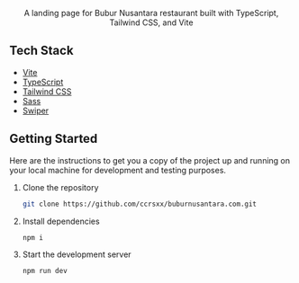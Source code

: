<p align="center">
A landing page for Bubur Nusantara restaurant built with TypeScript, Tailwind CSS, and Vite
</p>

## Tech Stack

- [Vite](https://vitejs.dev/)
- [TypeScript](https://www.typescriptlang.org/)
- [Tailwind CSS](https://tailwindcss.com/)
- [Sass](https://sass-lang.com/)
- [Swiper](https://swiperjs.com/)

## Getting Started

Here are the instructions to get you a copy of the project up and running on your local machine for development and testing purposes.

1. Clone the repository

   ```bash
   git clone https://github.com/ccrsxx/buburnusantara.com.git
   ```

2. Install dependencies

   ```bash
   npm i
   ```

3. Start the development server

   ```bash
   npm run dev
   ```
